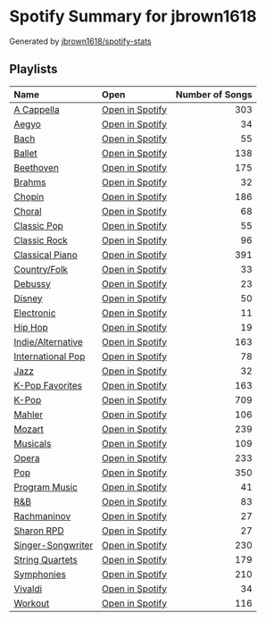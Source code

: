 # Spotify Summary for jbrown1618

Generated by [jbrown1618/spotify-stats](https://github.com/jbrown1618/spotify-stats)

## Playlists

| Name                                                  | Open                                                                        |   Number of Songs |
|:------------------------------------------------------|:----------------------------------------------------------------------------|------------------:|
| [A Cappella](./playlists/a_cappella.md)               | [Open in Spotify](https://open.spotify.com/playlist/7LQjtpZ8EZ5vWXgPoovFeC) |               303 |
| [Aegyo](./playlists/aegyo.md)                         | [Open in Spotify](https://open.spotify.com/playlist/6WTiB2kj3G2g3eYqornNd2) |                34 |
| [Bach](./playlists/bach.md)                           | [Open in Spotify](https://open.spotify.com/playlist/2fkIDMzy3H9JWLKHnULX7s) |                55 |
| [Ballet](./playlists/ballet.md)                       | [Open in Spotify](https://open.spotify.com/playlist/23temGx5UrTk2wboAvEb0v) |               138 |
| [Beethoven](./playlists/beethoven.md)                 | [Open in Spotify](https://open.spotify.com/playlist/6Lvj5MXaiMrmyaBnvLvxAW) |               175 |
| [Brahms](./playlists/brahms.md)                       | [Open in Spotify](https://open.spotify.com/playlist/7MnYdeDrgvc9PoWHqcGVeq) |                32 |
| [Chopin](./playlists/chopin.md)                       | [Open in Spotify](https://open.spotify.com/playlist/630IicjdF4RLyaOqIXm0jm) |               186 |
| [Choral](./playlists/choral.md)                       | [Open in Spotify](https://open.spotify.com/playlist/1PCfeawsTHOhi6DGzagL7Y) |                68 |
| [Classic Pop](./playlists/classic_pop.md)             | [Open in Spotify](https://open.spotify.com/playlist/6oXUc88JlAQTNdKvn529pD) |                55 |
| [Classic Rock](./playlists/classic_rock.md)           | [Open in Spotify](https://open.spotify.com/playlist/5z6MnUYwnqrMcdd9b14Cc7) |                96 |
| [Classical Piano](./playlists/classical_piano.md)     | [Open in Spotify](https://open.spotify.com/playlist/6zyFBYvlNwwz3KTTnqqI5K) |               391 |
| [Country/Folk](./playlists/country_folk.md)           | [Open in Spotify](https://open.spotify.com/playlist/6M7uIRzByJjX0q7wGcujJo) |                33 |
| [Debussy](./playlists/debussy.md)                     | [Open in Spotify](https://open.spotify.com/playlist/3bJkc96LYMneTHBCS80BAl) |                23 |
| [Disney](./playlists/disney.md)                       | [Open in Spotify](https://open.spotify.com/playlist/6OHUelObHhiWFkbH4cwFMg) |                50 |
| [Electronic](./playlists/electronic.md)               | [Open in Spotify](https://open.spotify.com/playlist/3cWXIQgqhOUB6slIr3oglt) |                11 |
| [Hip Hop](./playlists/hip_hop.md)                     | [Open in Spotify](https://open.spotify.com/playlist/7trD87dfibqZnzSIqufO75) |                19 |
| [Indie/Alternative](./playlists/indie_alternative.md) | [Open in Spotify](https://open.spotify.com/playlist/4Xh0xXGeyxbMXBDsxluPsa) |               163 |
| [International Pop](./playlists/international_pop.md) | [Open in Spotify](https://open.spotify.com/playlist/36OHPiYrLGYMfVa0zcHgLf) |                78 |
| [Jazz](./playlists/jazz.md)                           | [Open in Spotify](https://open.spotify.com/playlist/58yLhLYn4iDQPCN53MfiDI) |                32 |
| [K-Pop Favorites](./playlists/k_pop_favorites.md)     | [Open in Spotify](https://open.spotify.com/playlist/1ZbxKv1noxwZ4zFgRNEFIo) |               163 |
| [K-Pop](./playlists/k_pop.md)                         | [Open in Spotify](https://open.spotify.com/playlist/0Xp2gQ9p4VMgt5HauIfIq7) |               709 |
| [Mahler](./playlists/mahler.md)                       | [Open in Spotify](https://open.spotify.com/playlist/1OvoBxtJKSZVxTQRoZcWVn) |               106 |
| [Mozart](./playlists/mozart.md)                       | [Open in Spotify](https://open.spotify.com/playlist/2MCvxVYbyzdWBgpnuRWsuM) |               239 |
| [Musicals](./playlists/musicals.md)                   | [Open in Spotify](https://open.spotify.com/playlist/54LRPekls9oCtaWOnmM3N0) |               109 |
| [Opera](./playlists/opera.md)                         | [Open in Spotify](https://open.spotify.com/playlist/5oHgN9turjgCvJNG6YfXdm) |               233 |
| [Pop](./playlists/pop.md)                             | [Open in Spotify](https://open.spotify.com/playlist/1WZ2RqQv2SPX5uzmjWhgSh) |               350 |
| [Program Music](./playlists/program_music.md)         | [Open in Spotify](https://open.spotify.com/playlist/1PyrZgdZpE6UzIA3lANOlR) |                41 |
| [R&B](./playlists/r_b.md)                             | [Open in Spotify](https://open.spotify.com/playlist/1RsGeysyOdV3wZHqlto0Gb) |                83 |
| [Rachmaninov](./playlists/rachmaninov.md)             | [Open in Spotify](https://open.spotify.com/playlist/7LeSS5dq68CWVIOy81oza1) |                27 |
| [Sharon RPD](./playlists/sharon_rpd.md)               | [Open in Spotify](https://open.spotify.com/playlist/2WsAAjnlcRAzyPrBDvMYyy) |                27 |
| [Singer-Songwriter](./playlists/singer_songwriter.md) | [Open in Spotify](https://open.spotify.com/playlist/3aNr3GFiAvm1utXDyFOpAR) |               230 |
| [String Quartets](./playlists/string_quartets.md)     | [Open in Spotify](https://open.spotify.com/playlist/6b3mJeJjM9S5XAIS8jcTAt) |               179 |
| [Symphonies](./playlists/symphonies.md)               | [Open in Spotify](https://open.spotify.com/playlist/6MV24KoytTEVRs9I4obBpW) |               210 |
| [Vivaldi](./playlists/vivaldi.md)                     | [Open in Spotify](https://open.spotify.com/playlist/39dOiLs9ZbssQvs9xLBRzw) |                34 |
| [Workout](./playlists/workout.md)                     | [Open in Spotify](https://open.spotify.com/playlist/2k3hvTN4nT61WtedThX4kl) |               116 |
